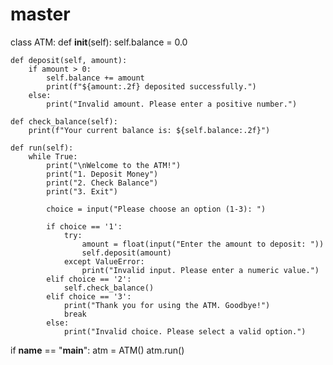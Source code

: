 
# master
class ATM:
    def __init__(self):
        self.balance = 0.0

    def deposit(self, amount):
        if amount > 0:
            self.balance += amount
            print(f"${amount:.2f} deposited successfully.")
        else:
            print("Invalid amount. Please enter a positive number.")

    def check_balance(self):
        print(f"Your current balance is: ${self.balance:.2f}")

    def run(self):
        while True:
            print("\nWelcome to the ATM!")
            print("1. Deposit Money")
            print("2. Check Balance")
            print("3. Exit")

            choice = input("Please choose an option (1-3): ")

            if choice == '1':
                try:
                    amount = float(input("Enter the amount to deposit: "))
                    self.deposit(amount)
                except ValueError:
                    print("Invalid input. Please enter a numeric value.")
            elif choice == '2':
                self.check_balance()
            elif choice == '3':
                print("Thank you for using the ATM. Goodbye!")
                break
            else:
                print("Invalid choice. Please select a valid option.")

if __name__ == "__main__":
    atm = ATM()
    atm.run()
